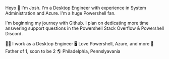 Heyo 👋 I'm Josh. I'm a Desktop Engineer with experience in System Administration and Azure. I'm a huge Powershell fan. 

I'm beginning my journey with Github. I plan on dedicating more time answering support questions in the Powershell Stack Overflow & Powershell Discord.

🧑‍💼 I work as a Desktop Engineer
🖥️ Love Powershell, Azure, and more
👨 Father of 1, soon to be 2
🌎 Philadelphia, Pennslyavania
